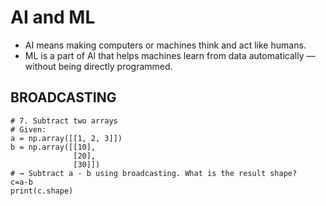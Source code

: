 # AI and ML
* AI means making computers or machines think and act like humans.
* ML is a part of AI that helps machines learn from data automatically — without being directly programmed.

## BROADCASTING
```import numpy as np
# 7. Subtract two arrays
# Given:
a = np.array([[1, 2, 3]])
b = np.array([[10],
              [20],
              [30]])
# → Subtract a - b using broadcasting. What is the result shape?
c=a-b
print(c.shape)
```